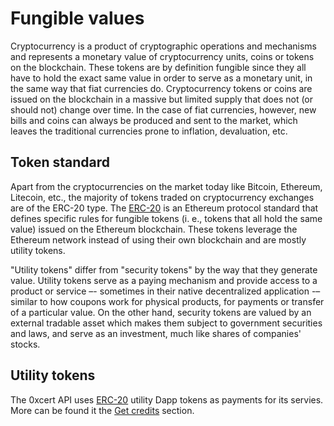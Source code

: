 # Fungible values

Cryptocurrency is a product of cryptographic operations and mechanisms and represents a monetary value of cryptocurrency units, coins or tokens on the blockchain. These tokens are by definition fungible since they all have to hold the exact same value in order to serve as a monetary unit, in the same way that fiat currencies do. Cryptocurrency tokens or coins are issued on the blockchain in a massive but limited supply that does not (or should not) change over time. In the case of fiat currencies, however, new bills and coins can always be produced and sent to the market, which leaves the traditional currencies prone to inflation, devaluation, etc.

## Token standard

Apart from the cryptocurrencies on the market today like Bitcoin, Ethereum, Litecoin, etc., the majority of tokens traded on cryptocurrency exchanges are of the ERC-20 type. The [ERC-20](https://eips.ethereum.org/EIPS/eip-20) is an Ethereum protocol standard that defines specific rules for fungible tokens (i. e., tokens that all hold the same value) issued on the Ethereum blockchain. These tokens leverage the Ethereum network instead of using their own blockchain and are mostly utility tokens.

"Utility tokens" differ from "security tokens" by the way that they generate value. Utility tokens serve as a paying mechanism and provide access to a product or service –- sometimes in their native decentralized application -– similar to how coupons work for physical products, for payments or transfer of a particular value. On the other hand, security tokens are valued by an external tradable asset which makes them subject to government securities and laws, and serve as an investment, much like shares of companies' stocks.

## Utility tokens

The 0xcert API uses [ERC-20](https://eips.ethereum.org/EIPS/eip-20) utility Dapp tokens as payments for its servies. More can be found it the [Get credits]() section.
